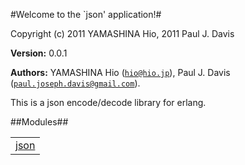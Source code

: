 

#Welcome to the `json' application!#


Copyright (c) 2011 YAMASHINA Hio,
           2011 Paul J. Davis

__Version:__ 0.0.1

__Authors:__ YAMASHINA Hio ([`hio@hio.jp`](mailto:hio@hio.jp)), Paul J. Davis ([`paul.joseph.davis@gmail.com`](mailto:paul.joseph.davis@gmail.com)).

This is a json encode/decode library for erlang.



##Modules##


<table width="100%" border="0" summary="list of modules">
<tr><td><a href="json.md" class="module">json</a></td></tr></table>

